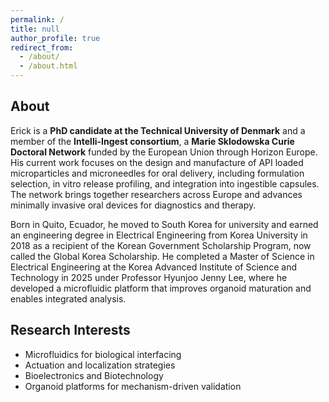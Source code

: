 ```yaml
---
permalink: /
title: null
author_profile: true
redirect_from:
  - /about/
  - /about.html
---
```


About
------

Erick is a **PhD candidate at the Technical University of Denmark** and a member of the **Intelli-Ingest consortium**, a **Marie Sklodowska Curie Doctoral Network** funded by the European Union through Horizon Europe. His current work focuses on the design and manufacture of API loaded microparticles and microneedles for oral delivery, including formulation selection, in vitro release profiling, and integration into ingestible capsules. The network brings together researchers across Europe and advances minimally invasive oral devices for diagnostics and therapy.

Born in Quito, Ecuador, he moved to South Korea for university and earned an engineering degree in Electrical Engineering from Korea University in 2018 as a recipient of the Korean Government Scholarship Program, now called the Global Korea Scholarship. He completed a Master of Science in Electrical Engineering at the Korea Advanced Institute of Science and Technology in 2025 under Professor Hyunjoo Jenny Lee, where he developed a microfluidic platform that improves organoid maturation and enables integrated analysis.

Research Interests
------
* Microfluidics for biological interfacing
* Actuation and localization strategies
* Bioelectronics and Biotechnology
* Organoid platforms for mechanism-driven validation
